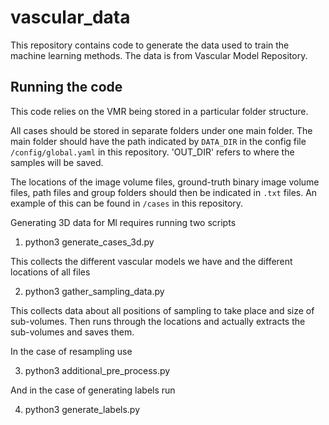 # vascular_data

This repository contains code to generate the data used to train the machine learning methods. The data is from Vascular Model Repository.

## Running the code

This code relies on the VMR being stored in a particular folder structure.

All cases should be stored in separate folders under one main folder.
The main folder should have the path indicated by `DATA_DIR` in the config file `/config/global.yaml` in this repository. 'OUT_DIR' refers to where the samples will be saved.

The locations of the image volume files, ground-truth binary image volume files, path files and group folders should then be indicated in `.txt` files.
An example of this can be found in `/cases` in this repository.

Generating 3D data for Ml requires running two scripts

1. python3 generate_cases_3d.py

This collects the different vascular models we have and the different locations of all files

2. python3 gather_sampling_data.py

This collects data about all positions of sampling to take place and size of sub-volumes. Then runs through the locations and actually extracts the sub-volumes and saves them.

In the case of resampling use

3. python3 additional_pre_process.py

And in the case of generating labels run

4. python3 generate_labels.py
